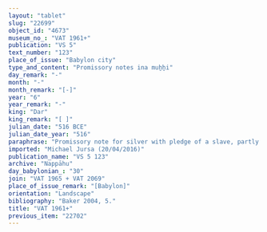 ```yaml
---
layout: "tablet"
slug: "22699"
object_id: "4673"
museum_no_: "VAT 1961+"
publication: "VS 5"
text_number: "123"
place_of_issue: "Babylon city"
type_and_content: "Promissory notes ina muẖẖi"
day_remark: "-"
month: "-"
month_remark: "[-]"
year: "6"
year_remark: "-"
king: "Dar"
king_remark: "[ ]"
julian_date: "516 BCE"
julian_date_year: "516"
paraphrase: "Promissory note for silver with pledge of a slave, partly damaged. <strong>B</strong> and his brothers owe an unknown sum of silver to <strong>A</strong>; <strong>B</strong>&rsquo;s slave Bēl-lūmur is given to <strong>A</strong> as an antichretic pledge. The debtors&rsquo; mother <sup>f</sup>&Scaron;idātu/Nab&ucirc;-bān-zēri//Nappāḫu acts as a guarantor. The debt results from a tax payment made by <strong>A</strong> on behalf of <strong>B</strong> and his brothers to an unnamed <em>rab ḫan&scaron;&icirc;</em> (commander of fifty). The four witnesses include as first witness <sup>f</sup>&Scaron;idātu&rsquo;s father Iddin-Nab&ucirc;/Nab&ucirc;-bān-zīri//Nappāḫu (partly restored).<br /> <br /> <strong>A</strong> = Nab&ucirc;-tabni-uṣur/Balāṭu//Egibi (filiation restored); <strong>B</strong> = Bēl-&scaron;umu-i&scaron;kun/Nab&ucirc;-nādin-&scaron;umi//Gaḫal (partly restored)"
imported: "Michael Jursa (20/04/2016)"
publication_name: "VS 5 123"
archive: "Nappāhu"
day_babylonian_: "30"
join: "VAT 1965 + VAT 2069"
place_of_issue_remark: "[Babylon]"
orientation: "Landscape"
bibliography: "Baker 2004, 5."
title: "VAT 1961+"
previous_item: "22702"
---
```

